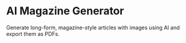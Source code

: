 # AI Magazine Generator

Generate long-form, magazine-style articles with images using AI and export them as  PDFs.

